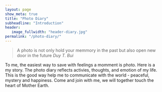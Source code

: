 ```yaml
---
layout: page
show_meta: true
title: "Photo Diary"
subheadline: "Introduction"
header:
   image_fullwidth: "header-diary.jpg"
permalink: "/photo-diary/"
---
```


> A photo is not only hold your memmory in the past but also open new door in the future
<cite>Duy T. Bui</cite> 

To me, the easiest way to save with feelings a momment is photo. Here is a my story. The photo diary reflects activies, thoughts, and emotion of my life. This is the good way help me to communicate with the world - peaceful, mystery and happiness. Come and join with me, we will together touch the heart of Mother Earth. 



 [1]: #
 [2]: #